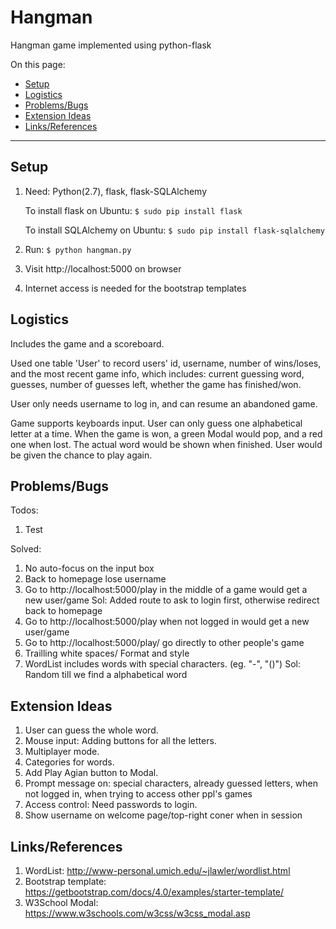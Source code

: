 # Hangman

Hangman game implemented using python-flask

On this page:

* [Setup](#setup)
* [Logistics](#logistics)
* [Problems/Bugs](#problemsbugs)	
* [Extension Ideas](#extension-ideas)
* [Links/References](#linksreferences)

- - -

## Setup
1. Need: Python(2.7), flask, flask-SQLAlchemy

    To install flask on Ubuntu: `$ sudo pip install flask`
    
    To install SQLAlchemy on Ubuntu: `$ sudo pip install flask-sqlalchemy`
  
2. Run: `$ python hangman.py`
3. Visit http://localhost:5000 on browser
4. Internet access is needed for the bootstrap templates

## Logistics
Includes the game and a scoreboard.

Used one table 'User' to record users' id, username, number of wins/loses, and the most recent game info, which includes: current guessing word, guesses, number of guesses left, whether the game has finished/won.

User only needs username to log in, and can resume an abandoned game.

Game supports keyboards input. User can only guess one alphabetical letter at a time.
When the game is won, a green Modal would pop, and a red one when lost. The actual word would be shown when finished. User would be given the chance to play again.

## Problems/Bugs
Todos:
1. Test

Solved:
1. No auto-focus on the input box
2. Back to homepage lose username
3. Go to http://localhost:5000/play in the middle of a game would get a new user/game
Sol: Added route to ask to login first, otherwise redirect back to homepage
4. Go to http://localhost:5000/play when not logged in would get a new user/game
5. Go to http://localhost:5000/play/<id> go directly to other people's game
6. Trailling white spaces/ Format and style
7. WordList includes words with special characters. (eg. "-", "()")
Sol: Random till we find a alphabetical word

## Extension Ideas
1. User can guess the whole word.
2. Mouse input: Adding buttons for all the letters.
3. Multiplayer mode.
4. Categories for words.
5. Add Play Agian button to Modal.
6. Prompt message on: special characters, already guessed letters, when not logged in, when trying to access other ppl's games
7. Access control: Need passwords to login.
8. Show username on welcome page/top-right coner when in session 

## Links/References
1. WordList: http://www-personal.umich.edu/~jlawler/wordlist.html
2. Bootstrap template: https://getbootstrap.com/docs/4.0/examples/starter-template/
3. W3School Modal: https://www.w3schools.com/w3css/w3css_modal.asp
